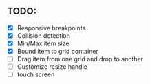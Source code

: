 ## TODO: 
- [x] Responsive breakpoints
- [x] Collision detection
- [x] Min/Max item size
- [x] Bound item to grid container
- [ ] Drag item from one grid and drop to another
- [ ] Customize resize handle
- [ ] touch screen